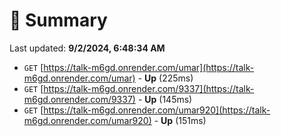 # 📖 Summary
Last updated: **9/2/2024, 6:48:34 AM**

- `GET` [https://talk-m6gd.onrender.com/umar](https://talk-m6gd.onrender.com/umar) - **Up** (225ms)
- `GET` [https://talk-m6gd.onrender.com/9337](https://talk-m6gd.onrender.com/9337) - **Up** (145ms)
- `GET` [https://talk-m6gd.onrender.com/umar920](https://talk-m6gd.onrender.com/umar920) - **Up** (151ms)
